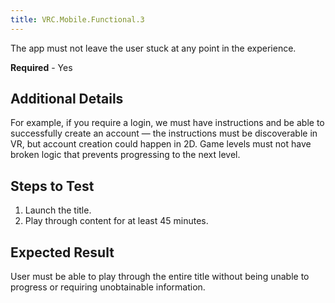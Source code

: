 ```yaml
---
title: VRC.Mobile.Functional.3
---
```


The app must not leave the user stuck at any point in the experience.

**Required** - Yes

## Additional Details

For example, if you require a login, we must have instructions and be able to successfully create an account — the instructions must be discoverable in VR, but account creation could happen in 2D. Game levels must not have broken logic that prevents progressing to the next level.

## Steps to Test

1. Launch the title.
2. Play through content for at least 45 minutes.


## Expected Result

User must be able to play through the entire title without being unable to progress or requiring unobtainable information. 
